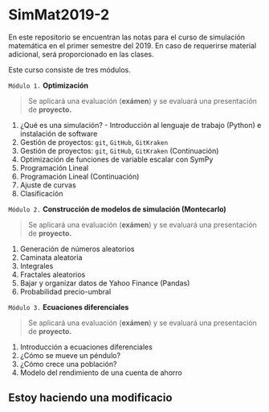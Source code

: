 # SimMat2019-2
En este repositorio se encuentran las notas para el curso de simulación matemática en el primer semestre del 2019. En caso de requerirse material adicional, será proporcionado en las clases.

Este curso consiste de tres módulos. 

`Módulo 1.` **Optimización**
> Se aplicará una evaluación (**exámen**) y se evaluará una presentación de **proyecto.**
   1. ¿Qué es una simulación? - Introducción al lenguaje de trabajo (Python) e instalación de software
   2. Gestión de proyectos: `git`, `GitHub`, `GitKraken`
   3. Gestión de proyectos: `git`, `GitHub`, `GitKraken` (Continuación)
   4. Optimización de funciones de variable escalar con SymPy
   5. Programación Lineal
   6. Programación Lineal (Continuación)
   7. Ajuste de curvas
   8. Clasificación

`Módulo 2.` **Construcción de modelos de simulación (Montecarlo)**
> Se aplicará una evaluación (**exámen**) y se evaluará una presentación de **proyecto.**
   1. Generación de números aleatorios
   2. Caminata aleatoria
   3. Integrales
   4. Fractales aleatorios
   5. Bajar y organizar datos de Yahoo Finance (Pandas)
   6. Probabilidad precio-umbral
   
`Módulo 3.`  **Ecuaciones diferenciales**
> Se aplicará una evaluación (**exámen**) y se evaluará una presentación de **proyecto.**
   1. Introducción a ecuaciones diferenciales
   2. ¿Cómo se mueve un péndulo?
   3. ¿Cómo crece una población?
   4. Modelo del rendimiento de una cuenta de ahorro

## Estoy haciendo una modificacio